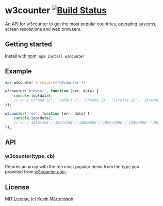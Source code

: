 # w3counter [![Build Status](https://travis-ci.org/kevva/w3counter.png?branch=master)](http://travis-ci.org/kevva/w3counter)

An API for w3counter to get the most popular countries, operating systems, screen
resolutions and web browsers.

## Getting started

Install with [npm](https://npmjs.org/package/w3counter): `npm install w3counter`

## Example

```js
var w3counter = require('w3counter');

w3counter('browser', function (err, data) {
    console.log(data);
    // => ['Chrome 32', 'Safari 7', 'Chrome 33', 'Firefox 27', 'Internet Explorer 11', 'Firefox 26', 'Internet Explorer 8', 'Safari 6', 'Android 4', 'Internet Explorer 10']
});

w3counter('res', function (err, data) {
    console.log(data);
    // => ['1366x768','1024x768','1280x800','1920x1080','1440x900','768x1024', '1280x1024','1600x900','320x480','320x568']
});
```

## API

### w3counter(type, cb)

Returns an array with the ten most popular items from the type you provided from
[w3counter.com](http://www.w3counter.com/globalstats.php).

## License

[MIT License](http://en.wikipedia.org/wiki/MIT_License) (c) [Kevin Mårtensson](https://github.com/kevva)
